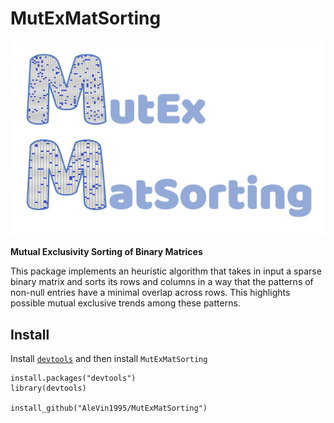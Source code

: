 # MutExMatSorting

![alt text](https://github.com/AleVin1995/MutExMatSorting/blob/master/web/MExMas_logo.jpg)

**Mutual Exclusivity Sorting of Binary Matrices**

This package implements an heuristic algorithm that takes in input a sparse binary matrix and sorts its rows and columns in a way that the patterns of non-null entries have a minimal overlap across rows. This highlights possible mutual exclusive trends among these patterns.

Install
--

Install [`devtools`](https://cran.r-project.org/web/packages/devtools/index.html) and then install `MutExMatSorting`

```
install.packages("devtools")
library(devtools)

install_github("AleVin1995/MutExMatSorting")
```
